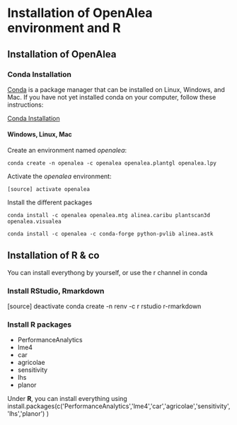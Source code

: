 # Installation of OpenAlea environment and R

## Installation of OpenAlea

### Conda Installation

[Conda](https://conda.io) is a package manager that can be installed on Linux, Windows, and Mac.
If you have not yet installed conda on your computer, follow these instructions:

[Conda Installation](https://conda.io/docs/user-guide/install/index.html)

#### Windows, Linux, Mac

Create an environment named *openalea*:

    conda create -n openalea -c openalea openalea.plantgl openalea.lpy

Activate the *openalea* environment:

    [source] activate openalea

Install the different packages

    conda install -c openalea openalea.mtg alinea.caribu plantscan3d openalea.visualea

    conda install -c openalea -c conda-forge python-pvlib alinea.astk

## Installation of R & co

You can install everythong by yourself, or use the r channel in conda

### Install RStudio, Rmarkdown

[source] deactivate
conda create -n renv -c r rstudio r-rmarkdown

### Install R packages
* PerformanceAnalytics
* lme4
* car
* agricolae
* sensitivity
* lhs
* planor

Under **R**, you can install everything using
  install.packages(c('PerformanceAnalytics','lme4','car','agricolae','sensitivity','lhs','planor') )


